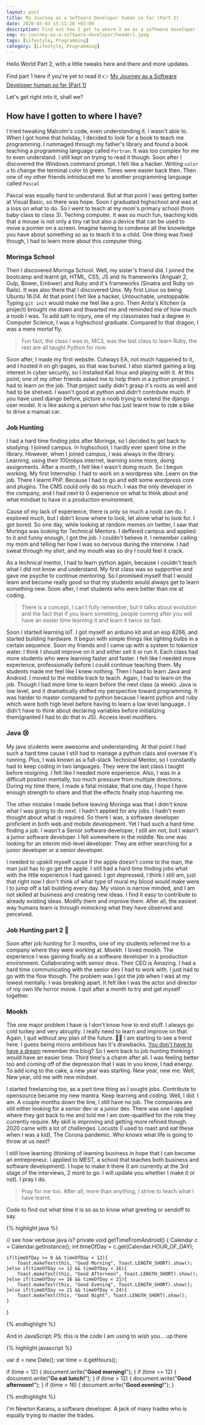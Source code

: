 ```yaml
---
layout: post
title: My Journey as a Software Developer human so far (Part 2)
date: 2020-05-03 15:11:20 +03:00
description: Find out how I got to where I am as a software developer
img: my-journey-as-a-software-developer/header1.jpeg
tags: [Lifestyle, Programming]
category: [Lifestyle, Programming]
---
```

Hello World Part 2, with a little tweaks here and there and more updates.

Find part 1 here if you're yet to read it 👉 [My Journey as a Software Developer human so far (Part 1)](https://newtonkaranu.me/blog/my-journey-as-a-software-developer/#why-am-i-a-software-developer)

Let's get right into it, shall we?

## How have I gotten to where I have?
I tried tweaking Malcolm's code, even understanding it. I wasn't able to. When I got home that holiday, I decided to look for a book to teach me programming. 
I rummaged through my father's library and found a book teaching a programming language called `Fortran`. It was too complex for me to even understand. 
I still kept on trying to read it though. Soon after I discovered the Windows command prompt. I felt like a hacker. Writing `color a` to change the terminal color to green. 
Times were easier back then. Then one of my other friends introduced me to another programming language called `Pascal`

Pascal was equally hard to understand. But at that point I was getting better at Visual Basic, so there was hope. Soon I graduated highschool and was at a loss on what to do.
So I went to teach at my mom's primary school (from baby class to class 3). Teching computer. 
It was so much fun, teaching kids that a mouse is not only a tiny rat but also a device that can be used to move a pointer on a screen.
Imagine having to condense all the knowledge you have about something so as to teach it to a child. One thing was fixed though, I had to learn more about this computer thing.

### Moringa School
Then I discovered Moringa School. Well, my sister's friend did. 
I joined the bootcamp and learnt git, HTML, CSS, JS and its frameworks (Angualr 2, Gulp, Bower, Embwer) and Ruby and it's frameworks (Sinatra and Ruby on Rails). 
It was also there that I discovered Unix. My first Linux os being Ubuntu 16.04. At that point I felt like a hacker, Untouchable, unstoppable. Typing `git init` would make me feel like a pro.
Then Anita's Kitchen (a project) brought me down and thwarted me and reminded me of how much a noob I was. 
To add salt to injury, one of my classmates had a degree in Computer Science, I was a highschool graduate. Compared to that dragon, I was a mere mortal fly.

> Fun fact, the class I was in, MC3, was the last class to learn Ruby, the rest are all taught Python for now.

Soon after, I made my first website. Cutways EA, not much happened to it, and I hosted it on gh-pages, so that was buried. 
I also started gaining a big interest in cyber security, so I installed Kali linux and playing with it. At this point, one of my other friends asked me to help them in a python project.
I had to learn on the job. That project sadly didn't grasp it's roots as well and had to be shelved. I wasn't good at python and didn't contribute much. 
If you have used django before, picture a noob trying to extend the django user model. It is like asking a person who has just learnt how to ride a bike to drive a manual car.

### Job Hunting
I had a hard time finding jobs after Moringa, so I decided to get back to studying. I joined campus. In highschool, I hardly ever spent time in the library.
However, when I joined campus, I was always in the library. Learning, using their 100mbps internet, learning some more, doing assignments.
After a month, I felt like I wasn't doing much. So I begun working. My first Internship. I had to work on a wordpress site. Learn on the job.
There I learnt PhP. Because I had to go and edit some wordpress core and plugins. The CMS could only do so much. I was the only developer in the company, and I had next to 0 experience on what to think about and what mindset to have in a production environment.

Cause of my lack of experience, there is only so much a noob can do. I explored much, but I didn't know where to look, let alone what to look for. I got bored. 
So one day, while looking at random memes on twitter, I saw that Moringa was looking for Technical Mentors. I deffered campus and applied to it and funny enough, I got the job.
I couldn't believe it. I remember calling my mom and telling her how I was so nervous during the interview. I had sweat through my shirt, and my mouth was so dry I could feel it crack.

As a technical mentor, I had to learn python again, because I couldn't teach what I did not know and understand. My first class was so supportive and gave me psyche to continue mentoring.
So I promised myself that I would learn and become really good so that my students would always get to learn something new.
Soon after, I met students who were better than me at coding. 

> There is a concept, I can't fully remember, but it talks about evolution and the fact that if you learn someting, people coming after you will have an easier time learning it and learn it twice as fast.

Soon I started learning IoT. I got myself an arduino kit and an esp 8266, and started building hardware. 
It begun with simple things like lighting bulbs in a certain sequence. Soon my friends and I came up with a system to tokenize water. I think I should improve on it and either sell it or run it.
Each class had more students who were learning faster and faster. I felt like I needed more experience, professionally before I could continue teaching them. My students made me feel like I knew nothing.
Then I haad to learn Java and Android. I moved to the mobile track to teach. Again, I had to learn on the job. Though I had more time to learn before the next class (a week). 
Java is low level, and it dramatically shifted my perspective toward programming. It was harder to master compared to python because I learnt python and ruby which were both high level before having to learn a low level language.. 
I didn't have to think about declaring variables before initializing them(granted I had to do that in JS). Access level modifiers.

### Java 😢
My java students were awesome and understanding. At that point I had such a hard time cause I still had to manage a python class and oversee it's running. 
Plus, I was known as a full-stack Technical Mentor, so I constantly had to keep coding in two languages. They were the last class I taught before resigning. 
I felt like I needed more experience. Also, I was in a difficult position mentally, too much pressure from multiple directions.
During my time there, I made a fatal mistake, that one day, I hope I have enough strength to share and that the effects finally stop haunting me.

The other mistake I made before leaving Moringa was that I didn't know what I was going to do next. I hadn't applied for any jobs. I hadn't even thought about what is required.
So there I was, a software developer proficient in both web and mobile development. Yet I had such a hard time finding a job.
I wasn't a Senior software developer, I still am not, but I wasn't a junior software developer. I fell somewhere in the middle. No one was looking for an interim mid-level developer. 
They are either searching for a junior developer or a senior developer.

I needed to upskill myself cause if the apple doesn't come to the man, the man just has to go get the apple. 
I still had a hard time finding jobs what with the little experience I had gained. I got depressed, 
I think I still am, just that right now I don't think of what type of mural my blood would make were I to jump off a tall building every day.
My vision is narrow minded, and I am not skilled at business and creating new ideas. I find it easy to contribute to already existing ideas. Modify them and improve them.
After all, the easiest way humans learn is through mimicking what they have observed and perceived.  

### Job Hunting part 2 🥺
Soon after job hunting for 3 months, one of my students referred me to a company where they were working at. Mookh. I loved mookh.
The experience I was gaining finally as a software developer in a production environment. Collaborating with senior devs. Their CEO is Amazing.
I had a hard time communicating with the senior dev I had to work with. I just had to go with the flow though. The problem was I got the job when I was at my lowest mentally. 
I was breaking apart. It felt like I was the actor and director of my own life horror movie. I quit after a month to try and get myself together.

### Mookh
The one major problem I have is I don't know how to end stuff. I always go cold turkey and very abruptly. I really need to learn and improve on that.
Again, I quit without any plan of the future. 🤔🤔 I am starting to see a trend here. I guess being micro ambitious has it's drawbacks. [You don't have to have a dream](https://newtonkaranu.me/blog/keep-it-simple/) remember this blog?
So I went back to job hunting thinking I would have an easier time. Third time's a charm after all. I was feeling better too and coming off of the depression that I was in you know, I had energy.
To add icing to the cake, a new year was starting. New year, new me. Well, New year, old me with new mindset.

I started freelancing too, as a part time thing as I sought jobs. Contribute to opensource became my new mantra. Keep learning and coding.
Well, I did. I am. A couple months down the line, I still have no job. The companies are still either looking for a senior dev or a junior dev. 
There was one I applied where they got back to me and told me I am over-qualified for the role they currently require. 
My skill is improving and getting more refined though. 2020 came with a lot of challenges. Locusts (I used to roast and eat these when I was a kid), The Corona pandemic.
Who knows what life is going to throw at us next?

I still love learning (thinking of learning business in hope that I can become an entrepreneur. I applied to MEST, a school that teaches both business and software development). 
I hope to make it there (I am currently at the 3rd stage of the interviews, 2 more to go. I will update you whether I make it or not). I pray I do.

> Pray for me too. After all, more than anything, I strive to teach what I have learnt.

Code to find out what time it is so as to know what greeting or sendoff to say.

{% highlight java %}

// see how verbose java is?
private void getTimeFromAndroid() {
    Calendar c = Calendar.getInstance();
    int timeOfDay = c.get(Calendar.HOUR_OF_DAY);
    
    if(timeOfDay >= 0 && timeOfDay < 12){
        Toast.makeText(this, "Good Morning", Toast.LENGTH_SHORT).show();        
    }else if(timeOfDay >= 12 && timeOfDay < 16){
        Toast.makeText(this, "Good Afternoon", Toast.LENGTH_SHORT).show();
    }else if(timeOfDay >= 16 && timeOfDay < 21){
        Toast.makeText(this, "Good Evening", Toast.LENGTH_SHORT).show();
    }else if(timeOfDay >= 21 && timeOfDay < 24){
        Toast.makeText(this, "Good Night", Toast.LENGTH_SHORT).show();
    }
}

{% endhighlight %}

And in JavaScript:
PS: this is the code I am using to wish you... up there

{% highlight javascript %}

var d = new Date();
var time = d.getHours();

if (time < 12) {
  document.write("<b>Good morning!</b>");
}
if (time == 12) {
  document.write("<b>Go eat lunch!</b>");
}
if (time > 12) {
  document.write("<b>Good afternoon!</b>");
}
if (time > 16) {
  document.write("<b>Good evening!</b>");
}

{% endhighlight %}


I'm Newton Karanu, a software developer. A jack of many trades who is equally trying to master the trades. 

<script type='text/javascript'>
var d = new Date();
var time = d.getHours();

if (time < 12) {
  document.write("<b>I wish you a Good morning!</b> <br /> See you on the next one.");
}
if (time > 12) {
  document.write("<b>I wish you a Good afternoon!</b> <br /> See you on the next one.");
}
if (time == 12) {
  document.write("<b> I wish you a Lovely Lunch!</b> <br /> See you on the next one.");
}
</script>

